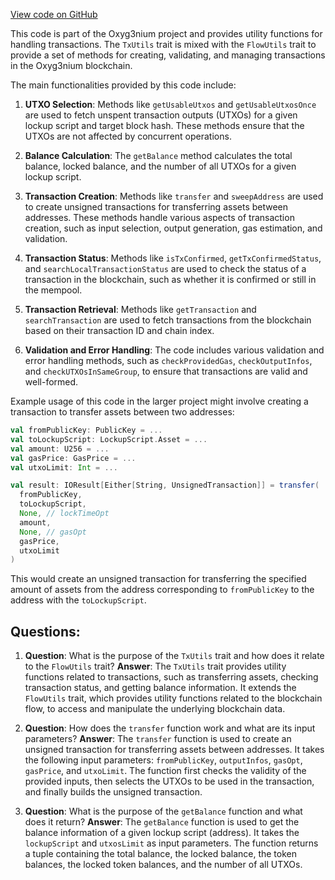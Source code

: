 [View code on GitHub](https://github.com/oxyg3nium/oxyg3nium/flow/src/main/scala/org/oxyg3nium/flow/core/TxUtils.scala)

This code is part of the Oxyg3nium project and provides utility functions for handling transactions. The `TxUtils` trait is mixed with the `FlowUtils` trait to provide a set of methods for creating, validating, and managing transactions in the Oxyg3nium blockchain.

The main functionalities provided by this code include:

1. **UTXO Selection**: Methods like `getUsableUtxos` and `getUsableUtxosOnce` are used to fetch unspent transaction outputs (UTXOs) for a given lockup script and target block hash. These methods ensure that the UTXOs are not affected by concurrent operations.

2. **Balance Calculation**: The `getBalance` method calculates the total balance, locked balance, and the number of all UTXOs for a given lockup script.

3. **Transaction Creation**: Methods like `transfer` and `sweepAddress` are used to create unsigned transactions for transferring assets between addresses. These methods handle various aspects of transaction creation, such as input selection, output generation, gas estimation, and validation.

4. **Transaction Status**: Methods like `isTxConfirmed`, `getTxConfirmedStatus`, and `searchLocalTransactionStatus` are used to check the status of a transaction in the blockchain, such as whether it is confirmed or still in the mempool.

5. **Transaction Retrieval**: Methods like `getTransaction` and `searchTransaction` are used to fetch transactions from the blockchain based on their transaction ID and chain index.

6. **Validation and Error Handling**: The code includes various validation and error handling methods, such as `checkProvidedGas`, `checkOutputInfos`, and `checkUTXOsInSameGroup`, to ensure that transactions are valid and well-formed.

Example usage of this code in the larger project might involve creating a transaction to transfer assets between two addresses:

```scala
val fromPublicKey: PublicKey = ...
val toLockupScript: LockupScript.Asset = ...
val amount: U256 = ...
val gasPrice: GasPrice = ...
val utxoLimit: Int = ...

val result: IOResult[Either[String, UnsignedTransaction]] = transfer(
  fromPublicKey,
  toLockupScript,
  None, // lockTimeOpt
  amount,
  None, // gasOpt
  gasPrice,
  utxoLimit
)
```

This would create an unsigned transaction for transferring the specified amount of assets from the address corresponding to `fromPublicKey` to the address with the `toLockupScript`.
## Questions: 
 1. **Question**: What is the purpose of the `TxUtils` trait and how does it relate to the `FlowUtils` trait?
   **Answer**: The `TxUtils` trait provides utility functions related to transactions, such as transferring assets, checking transaction status, and getting balance information. It extends the `FlowUtils` trait, which provides utility functions related to the blockchain flow, to access and manipulate the underlying blockchain data.

2. **Question**: How does the `transfer` function work and what are its input parameters?
   **Answer**: The `transfer` function is used to create an unsigned transaction for transferring assets between addresses. It takes the following input parameters: `fromPublicKey`, `outputInfos`, `gasOpt`, `gasPrice`, and `utxoLimit`. The function first checks the validity of the provided inputs, then selects the UTXOs to be used in the transaction, and finally builds the unsigned transaction.

3. **Question**: What is the purpose of the `getBalance` function and what does it return?
   **Answer**: The `getBalance` function is used to get the balance information of a given lockup script (address). It takes the `lockupScript` and `utxosLimit` as input parameters. The function returns a tuple containing the total balance, the locked balance, the token balances, the locked token balances, and the number of all UTXOs.